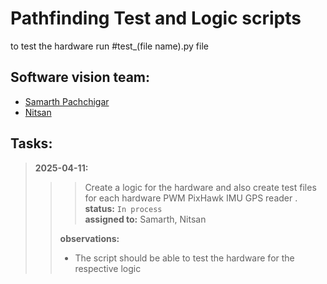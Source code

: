# Pathfinding Test and Logic scripts
to test the hardware run #test_(file name).py file
## Software vision team:
- [Samarth Pachchigar](www.linkedin.com/in/samarth-pachchigar-245a48114)
- [Nitsan](https://www.linkedin.com/in/nouhaila-elmalouli-46517a208/)

## Tasks:
>**2025-04-11:** <br>
>>>Create a logic for the hardware and also create test files for each hardware
>>>PWM
>>>PixHawk
>>>IMU
>>>GPS reader .<br>
>>>**status:** `In process`<br>
>>>**assigned to:** Samarth, Nitsan<br>
>>
>>**observations:** <br>
>>- The script should be able to test the hardware for the respective logic<br>



